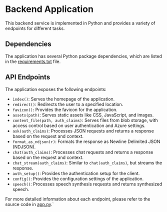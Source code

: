 # Backend Application

This backend service is implemented in Python and provides a variety of endpoints for different tasks.

## Dependencies

The application has several Python package dependencies, which are listed in the [requirements.txt](app/backend/requirements.txt) file.

## API Endpoints

The application exposes the following endpoints:

- `index()`: Serves the homepage of the application.
- `redirect()`: Redirects the user to a specified location.
- `favicon()`: Provides the favicon for the application.
- `assets(path)`: Serves static assets like CSS, JavaScript, and images.
- `content_file(path, auth_claims)`: Serves files from blob storage, with access control based on user authentication and Azure settings.
- `ask(auth_claims)`: Processes JSON requests and returns a response based on the request and context.
- `format_as_ndjson(r)`: Formats the response as Newline Delimited JSON (NDJSON).
- `chat(auth_claims)`: Processes chat requests and returns a response based on the request and context.
- `chat_stream(auth_claims)`: Similar to `chat(auth_claims)`, but streams the response.
- `auth_setup()`: Provides the authentication setup for the client.
- `config()`: Provides the configuration settings of the application.
- `speech()`: Processes speech synthesis requests and returns synthesized speech.

For more detailed information about each endpoint, please refer to the source code in [app.py](app/backend/app.py).`